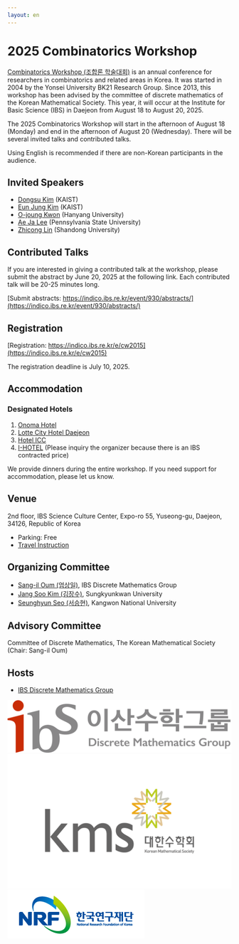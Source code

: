 ```yaml
---
layout: en
---
```

# 2025 Combinatorics Workshop

<!-- [한국어](/) -->

[Combinatorics Workshop (조합론 학술대회)](https://www.combinatorics.kr/workshop/combinatorics-workshop) is an annual conference for researchers in combinatorics and related areas in Korea.
It was started in 2004 by the Yonsei University BK21 Research Group. Since 2013, this workshop has been advised by the committee of discrete mathematics of the Korean Mathematical Society. This year, it will occur at the Institute for Basic Science (IBS) in Daejeon from August 18 to August 20, 2025.

The 2025 Combinatorics Workshop will start in the afternoon of August 18 (Monday) and end in the afternoon of August 20 (Wednesday).
There will be several invited talks and contributed talks.

Using English is recommended if there are non-Korean participants in the audience.

## Invited Speakers

- [Dongsu Kim](https://mathsci.kaist.ac.kr/~dskim/) (KAIST)
- [Eun Jung Kim](https://www.lamsade.dauphine.fr/~kim/) (KAIST)
- [O-joung Kwon](http://ojkwon.com) (Hanyang University)
- [Ae Ja Lee](https://science.psu.edu/math/people/auy2) (Pennsylvania State University)
- [Zhicong Lin](http://en.mis.sdu.edu.cn/info/1527/1399.htm) (Shandong University)


## Contributed Talks

If you are interested in giving a contributed talk at the workshop, please submit the abstract by June 20, 2025 at the following link. Each contributed talk will be 20-25 minutes long.

[Submit abstracts: https://indico.ibs.re.kr/event/930/abstracts/](https://indico.ibs.re.kr/event/930/abstracts/)



## Registration

[Registration: https://indico.ibs.re.kr/e/cw2015](https://indico.ibs.re.kr/e/cw2015)

The registration deadline is July 10, 2025.

## Accommodation

### Designated Hotels

1. [Onoma Hotel](https://www.marriott.com/en-us/hotels/cjjak-hotel-onoma-daejeon-autograph-collection/overview/)
2. [Lotte City Hotel Daejeon](https://www.lottehotel.com/daejeon-city/en)
3. [Hotel ICC](http://hotel.hotelicc.com/view/index.do?SS_SVC_LANG_CODE=ENG)
4. [I-HOTEL](https://i-hotel.co.kr) (Please inquiry the organizer because there is an IBS contracted price)

We provide dinners during the entire workshop.
If you need support for accommodation, please let us know. 

## Venue

2nd floor, IBS Science Culture Center, Expo-ro 55, Yuseong-gu, Daejeon, 34126, Republic of Korea

- Parking: Free
- [Travel Instruction](https://travel.dimag.kr)

## Organizing Committee

- [Sang-il Oum (엄상일)](https://dimag.ibs.re.kr/home/sangil/), IBS Discrete Mathematics Group
- [Jang Soo Kim (김장수)](https://jangsookim.github.io), Sungkyunkwan University
- [Seunghyun Seo (서승현)](https://sites.google.com/view/shyunseo), Kangwon National University

## Advisory Committee

Committee of Discrete Mathematics, The Korean Mathematical Society (Chair: Sang-il Oum)

## Hosts

- [IBS Discrete Mathematics Group](https://dimag.ibs.re.kr/)

<div id="logo"><a href="https://dimag.ibs.re.kr/"><img src="/assets/dimag.png" alt="IBS 이산수학그룹" /></a> 
<a href="https://www.kms.or.kr/"><img src="/assets/kms.png" alt="Korean Mathematical Society" /><a href="https://dimag.ibs.re.kr/"><img src="/assets/NRF_logo_2.png" alt="National Research Foundation" /></a></a></div>

